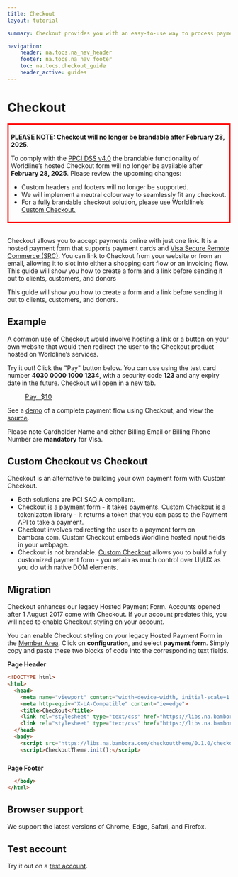```yaml
---
title: Checkout
layout: tutorial

summary: Checkout provides you with an easy-to-use way to process payments on your site.

navigation:
    header: na.tocs.na_nav_header
    footer: na.tocs.na_nav_footer
    toc: na.tocs.checkout_guide
    header_active: guides
---
```


# Checkout

<div style='border-color:red; border-style:solid;padding: 1% 1%' ><p style='font-weight:bold'>PLEASE NOTE: Checkout will no longer be brandable after February 28, 2025.</p> 
 
To comply with the <a href="https://docs-prv.pcisecuritystandards.org/PCI%20DSS/Standard/PCI-DSS-v4_0.pdf" target="\_blank">PPCI DSS v4.0</a> the brandable functionality of Worldline’s hosted Checkout form will no longer be available after <strong>February 28, 2025</strong>. Please review the upcoming changes:
<ul>
  <li>Custom headers and footers will no longer be supported.</li>
  <li>We will implement a neutral colourway to seamlessly fit any checkout.</li>
  <li>For a fully brandable checkout solution, please use Worldline’s <a href="https://dev.na.bambora.com/docs/guides/custom_checkout/" target="\_blank">Custom Checkout.</a></li>
</ul>
</div>

<br>Checkout allows you to accept payments online with just one link. It is a hosted payment form that supports payment cards and [Visa Secure Remote Commerce (SRC)](https://dev.na.bambora.com/docs/guides/visa_checkout). You can link to Checkout from your website or from an email, allowing it to slot into either a shopping cart flow or an invoicing flow.
This guide will show you how to create a form and a link before sending it out to clients, customers, and donors

This guide will show you how to create a form and a link before sending it out to clients, customers, and donors.

## Example
A common use of Checkout would involve hosting a link or a button on your own website that would then redirect the user to the Checkout product hosted on Worldline’s services.

Try it out! Click the "Pay" button below. You can use using the test card number **4030 0000 1000 1234**, with a security code **123** and any expiry date in the future. Checkout will open in a new tab.

<a href="https://web.na.bambora.com/scripts/payment/payment.asp?merchant_id=300204468&trnAmount=10.00&hashValue=198b1de5fae8e1671bdf720cbbf292e15671dfaa" class="btn btn-small"
target="\_blank" style="word-spacing: .3em; letter-spacing: .05em;
        padding-left:40px; padding-right:40px;">Pay $10</a>

See a [demo](https://demo.na.bambora.com/checkout.html) of a complete payment flow using Checkout, and view the [source](https://github.com/bambora/na-payment-apis-demo).

Please note Cardholder Name and either Billing Email or Billing Phone Number are **mandatory** for Visa.

## Custom Checkout vs Checkout

Checkout is an alternative to building your own payment form with Custom Checkout.

* Both solutions are PCI SAQ A compliant.
* Checkout is a payment form - it takes payments. Custom Checkout is a tokenizaton library - it returns a token that you can pass to the Payment API to take a payment.
* Checkout involves redirecting the user to a payment form on bambora.com. Custom Checkout embeds Worldline hosted input fields in your webpage.
* Checkout is not brandable. [Custom Checkout](https://dev.na.bambora.com/docs/guides/custom_checkout/) allows you to build a fully customized payment form - you retain as much control over UI/UX as you do with native DOM elements.

## Migration

Checkout enhances our legacy Hosted Payment Form. Accounts opened after 1 August 2017 come with Checkout. If your account predates this, you will need to enable Checkout styling on your account.

You can enable Checkout styling on your legacy Hosted Payment Form in the [Member Area](https://web.na.bambora.com). Click on **configuration**, and select **payment form**. Simply copy and paste these two blocks of code into the corresponding text fields.

**Page Header**

```html
<!DOCTYPE html>
<html>
  <head>
    <meta name="viewport" content="width=device-width, initial-scale=1.0">
    <meta http-equiv="X-UA-Compatible" content="ie=edge">
    <title>Checkout</title>
    <link rel="stylesheet" type="text/css" href="https://libs.na.bambora.com/checkouttheme/0.1.0/ui.bambora/ui.bambora.1.1.0.css">
    <link rel="stylesheet" type="text/css" href="https://libs.na.bambora.com/checkouttheme/0.1.0/style.css">
  </head>
  <body>
    <script src="https://libs.na.bambora.com/checkouttheme/0.1.0/checkouttheme.min.js"></script>
    <script>CheckoutTheme.init();</script>
```
<div style="margin-bottom:24px;"></div>

**Page Footer**

```html
  </body>
</html>
```
<div style="margin-bottom:24px;"></div>

## Browser support

We support the latest versions of Chrome, Edge, Safari, and Firefox.


## Test account

Try it out on a [test account](https://dev.na.bambora.com/docs/forms/create_test_merchant_account).
